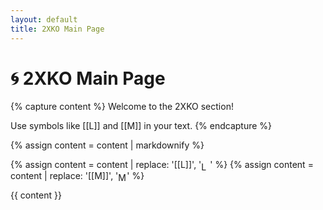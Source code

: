 ```yaml
---
layout: default
title: 2XKO Main Page
---
```


# 🌀 2XKO Main Page

{% capture content %}
Welcome to the 2XKO section!

Use symbols like [[L]] and [[M]] in your text.
{% endcapture %}

{% assign content = content | markdownify %}

{% assign content = content | replace: '[[L]]', '<img src="/assets/images/2xko_L.png" alt="L" style="height:1em;vertical-align:middle;">' %}
{% assign content = content | replace: '[[M]]', '<img src="/assets/images/2xko_M.png" alt="M" style="height:1em;vertical-align:middle;">' %}

{{ content }}
